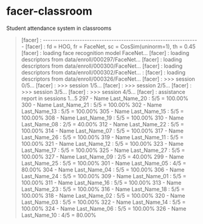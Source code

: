 # facer-classroom
Student attendance system in classrooms


> [facer] : ----------------------------------------------------------------
> [facer] : fd = HOG, fr = FaceNet, sc = CosSim(uninorm=1), th = 0.45
> [facer] : loading face recognition model FaceNet...
> [facer] : loading descriptors from data/enroll/000297/FaceNet...
> [facer] : loading descriptors from data/enroll/000300/FaceNet...
> [facer] : loading descriptors from data/enroll/000302/FaceNet...
> :
> [facer] : loading descriptors from data/enroll/000326/FaceNet...
> [facer] : >>> session 0/5...
> [facer] : >>> session 1/5...
> [facer] : >>> session 2/5...
> [facer] : >>> session 3/5...
> [facer] : >>> session 4/5...
> [facer] : assistance report in sessions 1...5
> 297  -                    Name Last_Name_20  :   5/5 = 100.00%
> 300  -                    Name Last_Name_21  :   5/5 = 100.00%
> 302  -                    Name Last_Name_13  :   5/5 = 100.00%
> 305  -                    Name Last_Name_15  :   5/5 = 100.00%
> 308  -                    Name Last_Name_19  :   5/5 = 100.00%
> 310  -                    Name Last_Name_08  :   2/5 =  40.00%
> 312  -                    Name Last_Name_22  :   5/5 = 100.00%
> 314  -                    Name Last_Name_07  :   5/5 = 100.00%
> 317  -                    Name Last_Name_26  :   5/5 = 100.00%
> 319  -                    Name Last_Name_11  :   5/5 = 100.00%
> 321  -                    Name Last_Name_12  :   5/5 = 100.00%
> 323  -                    Name Last_Name_17  :   5/5 = 100.00%
> 325  -                    Name Last_Name_27  :   5/5 = 100.00%
> 327  -                    Name Last_Name_09  :   2/5 =  40.00%
> 299  -                    Name Last_Name_25  :   5/5 = 100.00%
> 301  -                    Name Last_Name_05  :   4/5 =  80.00%
> 304  -                    Name Last_Name_04  :   5/5 = 100.00%
> 306  -                    Name Last_Name_24  :   5/5 = 100.00%
> 309  -                    Name Last_Name_01  :   5/5 = 100.00%
> 311  -                    Name Last_Name_16  :   5/5 = 100.00%
> 313  -                    Name Last_Name_23  :   5/5 = 100.00%
> 316  -                    Name Last_Name_18  :   5/5 = 100.00%
> 318  -                    Name Last_Name_02  :   5/5 = 100.00%
> 320  -                    Name Last_Name_03  :   5/5 = 100.00%
> 322  -                    Name Last_Name_14  :   5/5 = 100.00%
> 324  -                    Name Last_Name_06  :   5/5 = 100.00%
> 326  -                    Name Last_Name_10  :   4/5 =  80.00%
